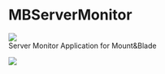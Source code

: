 # MBServerMonitor
![](https://media.moddb.com/cache/images/downloads/1/213/212978/thumb_620x2000/mb-monitoring-320x240.png)  
Server Monitor Application for Mount&amp;Blade  
  
  
![](https://media.moddb.com/images/members/4/3399/3398047/profile/file.9.PNG)  
